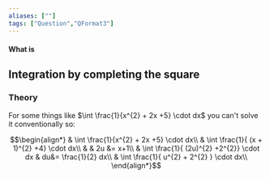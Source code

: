```yaml
---
aliases: [""]
tags: ["Question","QFormat3"]
---
```


#### What is
## Integration by completing the square

### Theory
For some things like $\int \frac{1}{x^{2} + 2x +5} \cdot dx$ you can't solve it conventionally so:

$$\begin{align*}
& \int \frac{1}{x^{2} + 2x +5} \cdot dx\\
& \int \frac{1}{ (x + 1)^{2} +4} \cdot dx\\
& & 2u &= x+1\\
& \int \frac{1}{ (2u)^{2} +2^{2}} \cdot dx & du&= \frac{1}{2} dx\\
& \int \frac{1}{ u^{2} + 2^{2} } \cdot dx\\
\end{align*}$$
